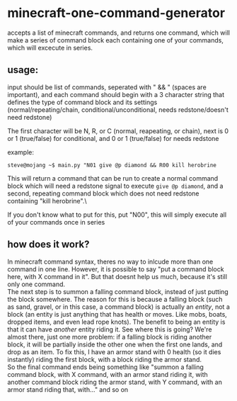 # minecraft-one-command-generator
accepts a list of minecraft commands, and returns one command, which will make a series of command block each containing one of your commands, which will excecute in series.

## usage:
input should be list of commands, seperated with " && " (spaces are important), and each command should begin with a 3 character string that defines the type of command block and its settings (normal/repeating/chain, conditional/unconditional, needs redstone/doesn't need redstone)

The first character will be N, R, or C (normal, reapeating, or chain), next is 0 or 1 (true/false) for conditional, and 0 or 1 (true/false) for needs redstone

example:
```
steve@mojang ~$ main.py "N01 give @p diamond && R00 kill herobrine
```
This will return a command that can be run to create a normal command block which will need a redstone signal to execute `give @p diamond`, and a second, repeating command block which does not need redstone containing "kill herobrine".\

If you don't know what to put for this, put "N00", this will simply execute all of your commands once in series


## how does it work?
In minecraft command syntax, theres no way to inlcude more than one command in one line. However, it is possible to say "put a command block here, with X command in it". But that doesnt help us much, because it's still only one command.\
The next step is to summon a falling command block, instead of just putting the block somewhere. The reason for this is because a falling block (such as sand, gravel, or in this case, a command block) is actually an *entity*, not a block (an entity is just anything that has health or moves. Like mobs, boats, dropped items, and even lead rope knots). The benefit to being an entity is that it can have *another* entity riding it. See where this is going? We're almost there, just one more problem: if a falling block is riding another block, it will be partially inside the other one when the first one lands, and drop as an item. To fix this, I have an armor stand with 0 health (so it dies instantly) riding the first block, with a block riding the armor stand. \
So the final command ends being something like "summon a falling command block, with X command, with an armor stand riding it, with another command block riding the armor stand, with Y command, with an armor stand riding that, with..." and so on
